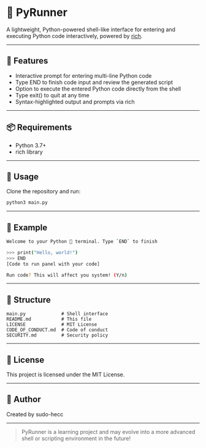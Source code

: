 # 🐍 PyRunner

A lightweight, Python-powered shell-like interface for entering and executing Python code interactively, powered by [rich](https://github.com/Textualize/rich).

---

## 🚀 Features

- Interactive prompt for entering multi-line Python code
- Type END to finish code input and review the generated script
- Option to execute the entered Python code directly from the shell
- Type exit() to quit at any time
- Syntax-highlighted output and prompts via rich

---

## 📦 Requirements

- Python 3.7+
- rich library

---

## 🧪 Usage

Clone the repository and run:
```sh 
python3 main.py
```

---

## 🎯 Example
```sh
Welcome to your Python 🐍 terminal. Type `END` to finish

>>> print("Hello, world!")
>>> END
[Code to run panel with your code]

Run code? This will affect you system! (Y/n)
```
---

## 📁 Structure
```
main.py             # Shell interface
README.md           # This file
LICENSE             # MIT License
CODE_OF_CONDUCT.md  # Code of conduct
SECURITY.md         # Security policy
```
---

## 📄 License

This project is licensed under the MIT License.

---

## 👤 Author

Created by sudo-hecc

---

> PyRunner is a learning project and may evolve into a more advanced shell or scripting environment in the future!